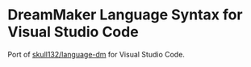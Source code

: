 # DreamMaker Language Syntax for Visual Studio Code

Port of [skull132/language-dm](https://github.com/skull132/language-dm/tree/personal-use) for Visual Studio Code.
